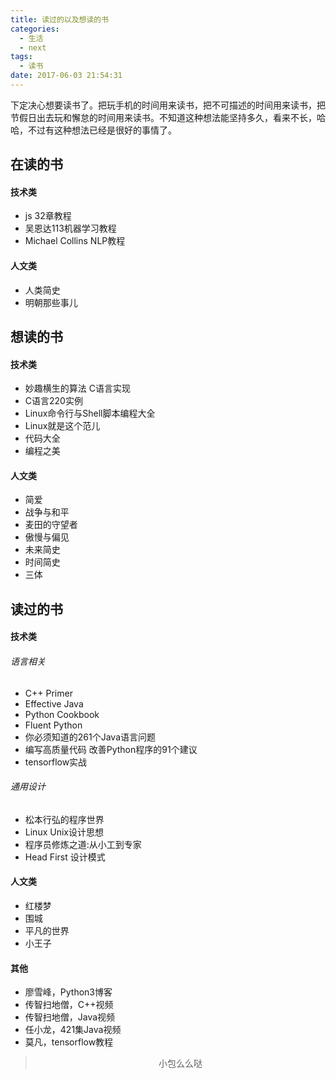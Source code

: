 ```yaml
---
title: 读过的以及想读的书
categories:
  - 生活
  - next
tags:
  - 读书
date: 2017-06-03 21:54:31
---
```


下定决心想要读书了。把玩手机的时间用来读书，把不可描述的时间用来读书，把节假日出去玩和懈怠的时间用来读书。不知道这种想法能坚持多久，看来不长，哈哈，不过有这种想法已经是很好的事情了。

## 在读的书
#### 技术类
- js 32章教程
- 吴恩达113机器学习教程
- Michael Collins NLP教程

#### 人文类
- 人类简史
- 明朝那些事儿

## 想读的书
#### 技术类
- 妙趣横生的算法 C语言实现
- C语言220实例
- Linux命令行与Shell脚本编程大全
- Linux就是这个范儿
- 代码大全
- 编程之美

#### 人文类
- 简爱
- 战争与和平
- 麦田的守望者
- 傲慢与偏见
- 未来简史
- 时间简史
- 三体

## 读过的书
#### 技术类
###### 语言相关
- C++ Primer
- Effective Java
- Python Cookbook
- Fluent Python
- 你必须知道的261个Java语言问题
- 编写高质量代码 改善Python程序的91个建议
- tensorflow实战

###### 通用设计
- 松本行弘的程序世界
- Linux Unix设计思想
- 程序员修炼之道:从小工到专家
- Head First 设计模式

#### 人文类
- 红楼梦
- 围城
- 平凡的世界
- 小王子

#### 其他
- 廖雪峰，Python3博客
- 传智扫地僧，C++视频
- 传智扫地僧，Java视频
- 任小龙，421集Java视频
- 莫凡，tensorflow教程


><div align=center>小包么么哒</div>